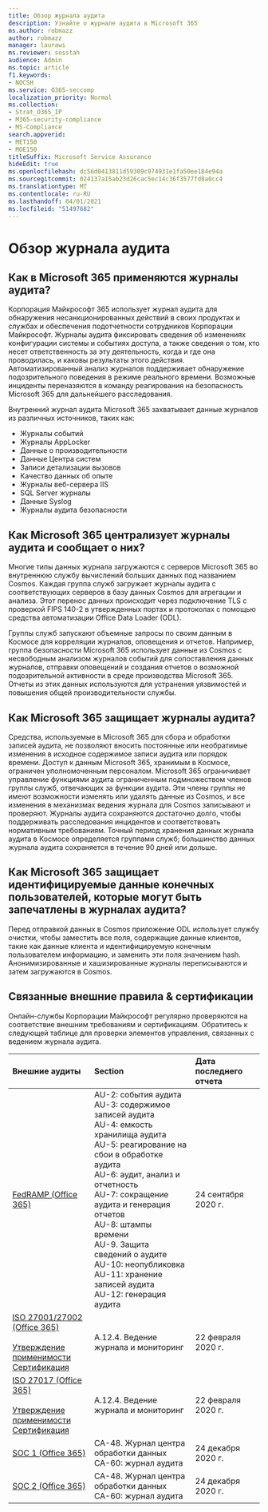 ```yaml
---
title: Обзор журнала аудита
description: Узнайте о журнале аудита в Microsoft 365
ms.author: robmazz
author: robmazz
manager: laurawi
ms.reviewer: sosstah
audience: Admin
ms.topic: article
f1.keywords:
- NOCSH
ms.service: O365-seccomp
localization_priority: Normal
ms.collection:
- Strat_O365_IP
- M365-security-compliance
- MS-Compliance
search.appverid:
- MET150
- MOE150
titleSuffix: Microsoft Service Assurance
hideEdit: true
ms.openlocfilehash: dc56d0413811d59309c974931e1fa50ee184e94a
ms.sourcegitcommit: 024137a15ab23d26cac5ec14c36f3577fd8a0cc4
ms.translationtype: MT
ms.contentlocale: ru-RU
ms.lasthandoff: 04/01/2021
ms.locfileid: "51497682"
---
```

# <a name="audit-logging-overview"></a>Обзор журнала аудита

## <a name="how-does-microsoft-365-employ-audit-logging"></a>Как в Microsoft 365 применяются журналы аудита?

Корпорация Майкрософт 365 использует журнал аудита для обнаружения несанкционированных действий в своих продуктах и службах и обеспечения подотчетности сотрудников Корпорации Майкрософт. Журналы аудита фиксировать сведения об изменениях конфигурации системы и событиях доступа, а также сведения о том, кто несет ответственность за эту деятельность, когда и где она проводилась, и каковы результаты этого действия. Автоматизированный анализ журналов поддерживает обнаружение подозрительного поведения в режиме реального времени. Возможные инциденты переназяются в команду реагирования на безопасность Microsoft 365 для дальнейшего расследования.

Внутренний журнал аудита Microsoft 365 захватывает данные журналов из различных источников, таких как:

- Журналы событий
- Журналы AppLocker
- Данные о производительности
- Данные Центра систем
- Записи детализации вызовов
- Качество данных об опыте
- Журналы веб-сервера IIS
- SQL Server журналы
- Данные Syslog
- Журналы аудита безопасности

## <a name="how-does-microsoft-365-centralize-and-report-on-audit-logs"></a>Как Microsoft 365 централизует журналы аудита и сообщает о них?

Многие типы данных журнала загружаются с серверов Microsoft 365 во внутреннюю службу вычислений больших данных под названием Cosmos. Каждая группа служб загружает журналы аудита с соответствующих серверов в базу данных Cosmos для агрегации и анализа. Этот перенос данных происходит через подключение TLS с проверкой FIPS 140-2 в утвержденных портах и протоколах с помощью средства автоматизации Office Data Loader (ODL).

Группы служб запускают объемные запросы по своим данным в Космосе для корреляции журналов, оповещения и отчетов. Например, группа безопасности Microsoft 365 использует данные из Cosmos с несвободным анализом журналов событий для сопоставления данных журналов, отправки оповещений и создания отчетов о возможной подозрительной активности в среде производства Microsoft 365. Отчеты из этих данных используются для устранения уязвимостей и повышения общей производительности службы.

## <a name="how-does-microsoft-365-protect-audit-logs"></a>Как Microsoft 365 защищает журналы аудита?

Средства, используемые в Microsoft 365 для сбора и обработки записей аудита, не позволяют вносить постоянные или необратимые изменения в исходное содержимое записи аудита или порядок времени. Доступ к данным Microsoft 365, хранимым в Космосе, ограничен уполномоченным персоналом. Microsoft 365 ограничивает управление функциями аудита ограниченным подмножеством членов группы служб, отвечающих за функции аудита. Эти члены группы не имеют возможности изменять или удалять данные из Cosmos, и все изменения в механизмах ведения журнала для Cosmos записывают и проверяют. Журналы аудита сохраняются достаточно долго, чтобы поддерживать расследования инцидентов и соответствовать нормативным требованиям. Точный период хранения данных журнала аудита в Космосе определяется группами служб; большинство данных журнала аудита сохраняется в течение 90 дней или дольше.

## <a name="how-does-microsoft-365-protect-end-user-identifiable-information-that-may-be-captured-in-audit-logs"></a>Как Microsoft 365 защищает идентифицируемые данные конечных пользователей, которые могут быть запечатлены в журналах аудита?

Перед отправкой данных в Cosmos приложение ODL использует службу очистки, чтобы заместить все поля, содержащие данные клиентов, такие как данные клиента и идентифицируемую конечным пользователем информацию, и заменить эти поля значением hash. Анонимизированные и хашизированные журналы переписываются и затем загружаются в Cosmos.

## <a name="related-external-regulations--certifications"></a>Связанные внешние правила & сертификации

Онлайн-службы Корпорации Майкрософт регулярно проверяются на соответствие внешним требованиям и сертификациям. Обратитесь к следующей таблице для проверки элементов управления, связанных с ведением журнала аудита.

| **Внешние аудиты** | **Section** | **Дата последнего отчета** |
|:--------------------|:------------|:-----------------------|
| [FedRAMP (Office 365)](https://compliance.microsoft.com/compliancemanager) | AU-2: события аудита <br> AU-3: содержимое записей аудита <br> AU-4: емкость хранилища аудита <br> AU-5: реагирование на сбои в обработке аудита <br> AU-6: аудит, анализ и отчетность <br> AU-7: сокращение аудита и генерация отчетов <br> AU-8: штампы времени <br> AU-9. Защита сведений о аудите  <br> AU-10: неопубликовка <br> AU-11: хранение записей аудита <br> AU-12: генерация аудита  | 24 сентября 2020 г. | 
| [ISO 27001/27002 (Office 365)](https://servicetrust.microsoft.com/ViewPage/MSComplianceGuideV3?command=Download&downloadType=Document&downloadId=d7864d4f-e053-4cc4-a964-fa526d07c3be&tab=7027ead0-3d6b-11e9-b9e1-290b1eb4cdeb&docTab=7027ead0-3d6b-11e9-b9e1-290b1eb4cdeb_ISO_Reports) <br><br> [Утверждение применимости](https://servicetrust.microsoft.com/ViewPage/MSComplianceGuide?command=Download&downloadType=Document&downloadId=8ee1e46b-2ada-4e7b-bb7d-4c55a8cb6fcd&docTab=4ce99610-c9c0-11e7-8c2c-f908a777fa4d_ISO_Reports) <br> [Сертификация](https://servicetrust.microsoft.com/ViewPage/MSComplianceGuideV3?command=Download&downloadType=Document&downloadId=1e84a14a-2468-45ac-9412-5e53250d57ec&tab=7027ead0-3d6b-11e9-b9e1-290b1eb4cdeb&docTab=7027ead0-3d6b-11e9-b9e1-290b1eb4cdeb_ISO_Reports) | A.12.4. Ведение журнала и мониторинг | 22 февраля 2020 г. |
| [ISO 27017 (Office 365)](https://servicetrust.microsoft.com/ViewPage/MSComplianceGuideV3?command=Download&downloadType=Document&downloadId=d7864d4f-e053-4cc4-a964-fa526d07c3be&tab=7027ead0-3d6b-11e9-b9e1-290b1eb4cdeb&docTab=7027ead0-3d6b-11e9-b9e1-290b1eb4cdeb_ISO_Reports) <br><br> [Утверждение применимости](https://servicetrust.microsoft.com/ViewPage/MSComplianceGuide?command=Download&downloadType=Document&downloadId=8ee1e46b-2ada-4e7b-bb7d-4c55a8cb6fcd&docTab=4ce99610-c9c0-11e7-8c2c-f908a777fa4d_ISO_Reports) <br> [Сертификация](https://servicetrust.microsoft.com/ViewPage/MSComplianceGuideV3?command=Download&downloadType=Document&downloadId=70de0999-5451-43a3-9ef4-761e8fbfb1a3&tab=7027ead0-3d6b-11e9-b9e1-290b1eb4cdeb&docTab=7027ead0-3d6b-11e9-b9e1-290b1eb4cdeb_ISO_Reports) | A.12.4. Ведение журнала и мониторинг | 22 февраля 2020 г. |
| [SOC 1 (Office 365)](https://servicetrust.microsoft.com/ViewPage/MSComplianceGuideV3?command=Download&downloadType=Document&downloadId=90df3f9c-3aaf-4dbf-99d0-ca9f2991721b&tab=7027ead0-3d6b-11e9-b9e1-290b1eb4cdeb&docTab=7027ead0-3d6b-11e9-b9e1-290b1eb4cdeb_SOC_%2F_SSAE_16_Reports) | CA-48. Журнал центра обработки данных <br> CA-60: журнал аудита | 24 декабря 2020 г. |
| [SOC 2 (Office 365)](https://servicetrust.microsoft.com/ViewPage/MSComplianceGuideV3?command=Download&downloadType=Document&downloadId=a73c1738-7892-42b7-acd3-87b6371c53f6&tab=7027ead0-3d6b-11e9-b9e1-290b1eb4cdeb&docTab=7027ead0-3d6b-11e9-b9e1-290b1eb4cdeb_SOC_%2F_SSAE_16_Reports) | CA-48. Журнал центра обработки данных <br> CA-60: журнал аудита | 24 декабря 2020 г.|